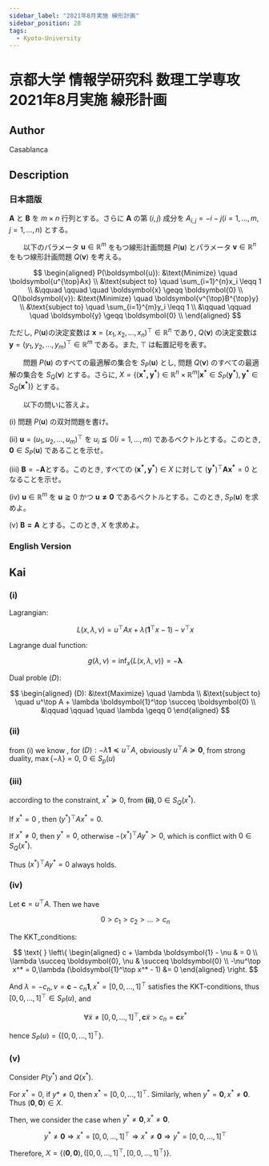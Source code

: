 ```yaml
---
sidebar_label: "2021年8月実施 線形計画"
sidebar_position: 28
tags:
  - Kyoto-University
---
```

# 京都大学 情報学研究科 数理工学専攻 2021年8月実施 線形計画

## **Author**
Casablanca

## **Description**
### 日本語版
$\boldsymbol{A}$ と $\boldsymbol{B}$ を $m \times n$ 行列とする。さらに $\boldsymbol{A}$ の第 $(i,j)$ 成分を $A_{i,j} = -i-j(i = 1,\dots,m,j = 1,\dots,n)$ とする。

&emsp;&emsp;以下のパラメータ $\boldsymbol{u} \in \mathbb{R}^m$ をもつ線形計画問題 $P(\boldsymbol{u})$ とパラメータ $\boldsymbol{v} \in \mathbb{R}^n$ をもつ線形計画問題 $Q(\boldsymbol{v})$ を考える。

$$
\begin{aligned}
P(\boldsymbol{u}): &\text{Minimize} \quad \boldsymbol{u^{\top}Ax} \\
&\text{subject to} \quad \sum_{i=1}^{n}x_i \leqq 1 \\
&\qquad \qquad \quad \boldsymbol{x} \geqq \boldsymbol{0} \\
Q(\boldsymbol{v}): &\text{Minimize} \quad \boldsymbol{v^{\top}B^{\top}y} \\
&\text{subject to} \quad \sum_{i=1}^{m}y_i \leqq 1 \\
&\qquad \qquad \quad \boldsymbol{y} \geqq \boldsymbol{0} \\
\end{aligned}
$$

ただし, $P(\boldsymbol{u})$の決定変数は $\boldsymbol{x} = (x_1,x_2,\dots,x_n)^{\top} \in \mathbb{R}^n$ であり, $Q(\boldsymbol{v})$ の決定変数は $\boldsymbol{y} = (y_1,y_2,\dots,y_m)^{\top} \in \mathbb{R}^m$ である。また, $\top$ は転置記号を表す。

&emsp;&emsp;問題 $P(\boldsymbol{u})$ のすべての最適解の集合を $S_P(\boldsymbol{u})$ とし, 問題 $Q(\boldsymbol{v})$ のすべての最適解の集合を $S_Q(\boldsymbol{v})$ とする。さらに, $X = \{(\boldsymbol{x^*,y^*}) \in \mathbb{R}^n \times \mathbb{R}^m |\boldsymbol{x^*} \in S_P(\boldsymbol{y^*}),\boldsymbol{y^*} \in S_Q(\boldsymbol{x^*})\}$ とする。

&emsp;&emsp;以下の問いに答えよ。

(i) 問題 $P(\boldsymbol{u})$ の双対問題を書け。

(ii) $\boldsymbol{u} = (u_1,u_2,\dots,u_m)^{\top}$ を $u_i \leqq 0 (i = 1,\dots,m)$ であるベクトルとする。このとき,  $\boldsymbol{0} \in S_P(\boldsymbol{u})$ であることを示せ。

(iii) $\boldsymbol{B} = -\boldsymbol{A}$とする。このとき, すべての $(\boldsymbol{x^*,y^*}) \in X$ に対して $(\boldsymbol{y^*})^{\top}\boldsymbol{Ax^*} = 0$ となることを示せ。

(iv) $\boldsymbol{u} \in \mathbb{R}^m$ を $\boldsymbol{u} \geqq 0$ かつ $\boldsymbol{u \neq 0}$ であるベクトルとする。このとき, $S_P(\boldsymbol{u})$ を求めよ。

(v) $\boldsymbol{B = A}$ とする。このとき, $X$ を求めよ。

### English Version


## **Kai**
### (i)
Lagrangian:

$$
L(x, \lambda, \nu) = u^\top Ax + \lambda(\boldsymbol{1}^\top x - 1) - \nu^\top x
$$

Lagrange dual function:

$$
g(\lambda, \nu) = \inf_{x} \{ L(x,\lambda, \nu) \} = - \boldsymbol{\lambda}
$$

Dual proble $(D)$:

$$
\begin{aligned}
(D): &\text{Maximize} \quad \lambda \\
&\text{subject to} \quad u^\top A + \lambda \boldsymbol{1}^\top \succeq \boldsymbol{0} \\
&\qquad \qquad \quad \lambda \geqq 0
\end{aligned}
$$

### (ii)
from (i) we know , for $(D): -\lambda \boldsymbol{1} \preceq u^\top A$,
obviously $u^\top A \succeq \boldsymbol{0}$, from strong duality, $\max \{- \lambda\} = 0$, $0 \in S_p(u)$

### (iii)
according to the constraint, $x^* \succeq 0$, from $\boldsymbol{(ii)}, 0 \in S_Q(x^*)$.

If $x^* = 0$ , then $(y^*)^\top Ax^* = 0$.

If $x^* \neq 0$, then $y^* = 0$, otherwise $-(x^*)^\top A y^* \succ 0$, which is conflict with $0 \in S_Q(x^*)$.

Thus $(x^*)^\top A y^* = 0$ always holds.

### (iv)
Let $\boldsymbol{c} = u^\top A$. Then we have

$$
0 > c_1 > c_2 > \ldots > c_n
$$

The KKT_conditions:

$$
\text{ } \left\{
\begin{aligned}
c + \lambda \boldsymbol{1} - \nu & = 0 \\
\lambda \succeq \boldsymbol{0}, \nu   & \succeq \boldsymbol{0} \\
 -\nu^\top x^*  = 0,\lambda (\boldsymbol{1}^\top x^* - 1) &= 0
\end{aligned}
\right.
$$

And $\lambda = -c_n , \nu = \boldsymbol{c} - c_n \boldsymbol{1}, x^* = [0,0,\ldots, 1]^\top$ satisfies the KKT-conditions,
thus $[0,0,\ldots, 1]^\top \in S_P(u)$,
and

$$
\forall \widetilde{x} \neq [0,0,\ldots, 1]^\top, \boldsymbol{c} \widetilde{x} > c_n = \boldsymbol{c}x^*
$$

hence $S_P(u) = \{ [0,0,\ldots, 1]^\top \}$.

### (v)
Consider $P(y^*)$ and $Q(x^*)$.

For $x^* = 0$, if $y* \neq 0$, then $x^* = [0,0,\ldots, 1]^\top$. Similarly, when $y^* = \boldsymbol{0}, x^* \neq \boldsymbol{0}$.
Thus $(\boldsymbol{0}, \boldsymbol{0}) \in X$.

Then, we consider the case when $y^* \neq \boldsymbol{0}, x^* \neq \boldsymbol{0}$.

$$
y^* \neq \boldsymbol{0} \Rightarrow x^* = [0,0,\ldots, 1]^\top \Rightarrow x^* \neq \boldsymbol{0} \Rightarrow y^* = [0,0,\ldots, 1]^\top
$$

Therefore, $X = \{ (\boldsymbol{0}, \boldsymbol{0}), ([0,0,\ldots, 1]^\top, [0,0,\ldots, 1]^\top) \}$.
